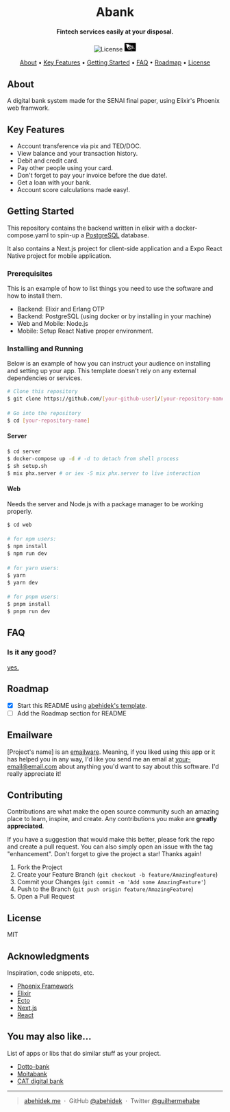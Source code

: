 <h1 align="center">
  <!--<br>
  Logo in progress... -->
  <br>
  Abank
  <br>
</h1>

<h4 align="center">Fintech services easily at your disposal.</h4>

<p align="center">
  <img alt="License" src="https://img.shields.io/badge/license-MIT-purple">
  <img height=20 alt="Powered by phoenix framework" src="https://raw.githubusercontent.com/phoenixframework/media/master/badges/poweredby-phoenix-badge3-07.png">
</p>

<p align="center">
  <a href="#about">About</a> •
  <a href="#key-features">Key Features</a> •
  <a href="#getting-started">Getting Started</a> •
  <a href="#faq">FAQ</a> •
  <a href="#roadmap">Roadmap</a> •
  <!-- <a href="#support">Support</a> • -->
  <a href="#license">License</a>
</p>

<!-- ![screenshot](screenshots/1.jpg) -->

## About

A digital bank system made for the SENAI final paper, using Elixir's Phoenix web framwork.

## Key Features

- Account transference via pix and TED/DOC.
- View balance and your transaction history.
- Debit and credit card.
- Pay other people using your card.
- Don't forget to pay your invoice before the due date!.
- Get a loan with your bank.
- Account score calculations made easy!.

## Getting Started

This repository contains the backend written in elixir with a docker-compose.yaml to spin-up a [PostgreSQL](https://www.postgresql.org/) database.

It also contains a Next.js project for client-side application and a Expo React Native project for mobile application.

### Prerequisites

This is an example of how to list things you need to use the software and how to install them.

- Backend: Elixir and Erlang OTP
- Backend: PostgreSQL (using docker or by installing in your machine)
- Web and Mobile: Node.js
- Mobile: Setup React Native proper environment.

### Installing and Running

Below is an example of how you can instruct your audience on installing and setting up your app. This template doesn't rely on any external dependencies or services.

```bash
# Clone this repository
$ git clone https://github.com/[your-github-user]/[your-repository-name]

# Go into the repository
$ cd [your-repository-name]
```

#### Server

```bash
$ cd server
$ docker-compose up -d # -d to detach from shell process
$ sh setup.sh
$ mix phx.server # or iex -S mix phx.server to live interaction
```

#### Web

Needs the server and Node.js with a package manager to be working properly.

```bash
$ cd web

# for npm users:
$ npm install
$ npm run dev

# for yarn users:
$ yarn
$ yarn dev

# for pnpm users:
$ pnpm install
$ pnpm run dev
```

## FAQ

### Is it any good?

[yes.](https://news.ycombinator.com/item?id=3067434)

## Roadmap

- [x] Start this README using [abehidek's template](https://github.com/abehidek/readme).
- [ ] Add the Roadmap section for README

## Emailware

[Project's name] is an [emailware](https://en.wiktionary.org/wiki/emailware). Meaning, if you liked using this app or it has helped you in any way, I'd like you send me an email at <your-email@email.com> about anything you'd want to say about this software. I'd really appreciate it!

## Contributing

Contributions are what make the open source community such an amazing place to learn, inspire, and create. Any contributions you make are **greatly appreciated**.

If you have a suggestion that would make this better, please fork the repo and create a pull request. You can also simply open an issue with the tag "enhancement".
Don't forget to give the project a star! Thanks again!

1. Fork the Project
2. Create your Feature Branch (`git checkout -b feature/AmazingFeature`)
3. Commit your Changes (`git commit -m 'Add some AmazingFeature'`)
4. Push to the Branch (`git push origin feature/AmazingFeature`)
5. Open a Pull Request

<!-- ## Support

You can also support us by:

<p align="left">
  <a href="https://www.buymeacoffee.com" target="_blank"><img src="https://www.buymeacoffee.com/assets/img/custom_images/purple_img.png" alt="Buy Me A Coffee" style="height: 41px !important;width: 174px !important;box-shadow: 0px 3px 2px 0px rgba(190, 190, 190, 0.5) !important;-webkit-box-shadow: 0px 3px 2px 0px rgba(190, 190, 190, 0.5) !important;" ></a> &nbsp &nbsp
  <a href="https://www.patreon.com">
    <img src="https://c5.patreon.com/external/logo/become_a_patron_button@2x.png" width="160">
  </a>
</p> -->

## License

MIT

## Acknowledgments

Inspiration, code snippets, etc.

- [Phoenix Framework](https://www.phoenixframework.org/)
- [Elixir](https://elixir-lang.org/)
- [Ecto](https://hexdocs.pm/ecto/Ecto.html)
- [Next.js](https://nextjs.org/)
- [React](https://reactjs.org/)

## You may also like...

List of apps or libs that do similar stuff as your project.

- [Dotto-bank](https://github.com/viktormarinho/dotto-bank-web)
- [Moitabank](https://github.com/vitormiura/moitabank/)
- [CAT digital bank](https://github.com/iguoliveira/cat-digital-bank)

---

> [abehidek.me](https://abehidek.me) &nbsp;&middot;&nbsp;
> GitHub [@abehidek](https://github.com/abehidek) &nbsp;&middot;&nbsp;
> Twitter [@guilhermehabe](https://twitter.com/guilhermehabe)
